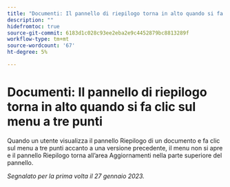 ```yaml
---
title: "Documenti: Il pannello di riepilogo torna in alto quando si fa clic su menu a tre punti"
description: ""
hidefromtoc: true
source-git-commit: 6183d1c028c93ee2eba2e9c4452879bc8813289f
workflow-type: tm+mt
source-wordcount: '67'
ht-degree: 5%

---
```



# Documenti: Il pannello di riepilogo torna in alto quando si fa clic sul menu a tre punti

Quando un utente visualizza il pannello Riepilogo di un documento e fa clic sul menu a tre punti accanto a una versione precedente, il menu non si apre e il pannello Riepilogo torna all’area Aggiornamenti nella parte superiore del pannello.

_Segnalato per la prima volta il 27 gennaio 2023._

